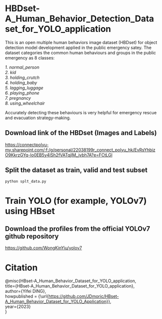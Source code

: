 # HBDset-A_Human_Behavior_Detection_Dataset_for_YOLO_application
This is an open multiple human behaviors image dataset (HBDset) for object detection model development applied in the public emergency satey.
The dataset categories the common human behaviours and groups in the public emergency as 8 classes:  

*1. normal_person  
2. kid  
3. holding_crutch  
4. holding_baby  
5. lagging_luggage  
6. playing_phone  
7. pregnancy  
8. using_wheelchair*

Accurately detecting these behaviours is very helpful for emergency rescue and evacuation strategy-making. 
## Download link of the HBDset (Images and Labels)
https://connectpolyu-my.sharepoint.com/:f:/g/personal/22038199r_connect_polyu_hk/EvRsYhbizO9KkrzGYq-Io0EB5y4ISh2fVATqjlM_jvbh7A?e=FCtLGl
## Split the dataset as train, valid and test subset
```python
python splt_data.py
```
# Train YOLO (for example, YOLOv7) using HBset 
## Download the profiles from the official YOLOv7 github repository
https://github.com/WongKinYiu/yolov7

# Citation
@misc{HBset-A_Human_Behavior_Dataset_for_YOLO_application,  
    title={HBset-A_Human_Behavior_Dataset_for_YOLO_application},  
    author={Yifei DING},  
    howpublished = {\url{https://github.com/JDmoric/HBset-A_Human_Behavior_Dataset_for_YOLO_Application}},  
    year={2023}  
}
